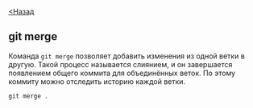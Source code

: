 [<Назад](readme.md)
## git merge

Команда `git merge` позволяет добавить изменения из одной ветки в другую. Такой процесс называется слиянием, и он завершается появлением общего коммита для объединённых веток. По этому коммиту можно отследить историю каждой ветки. 
```
git merge .
```